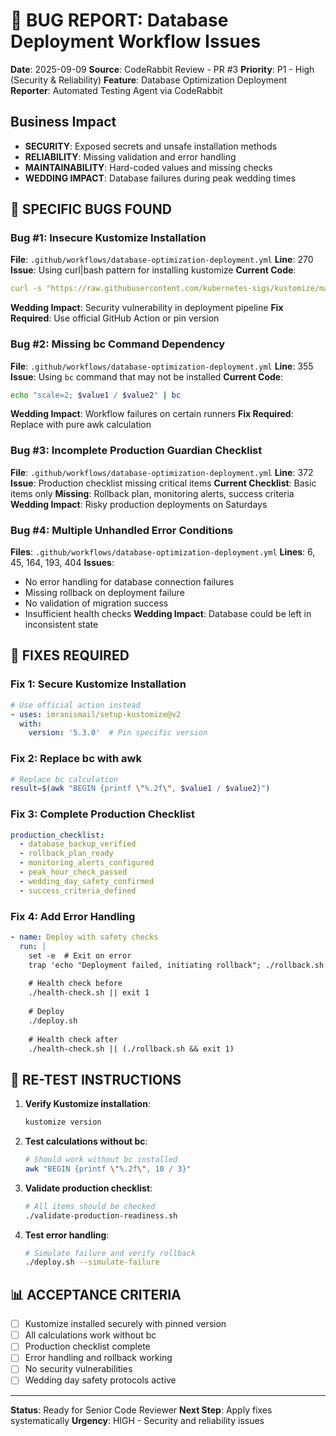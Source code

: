 # 🐛 BUG REPORT: Database Deployment Workflow Issues

**Date**: 2025-09-09
**Source**: CodeRabbit Review - PR #3
**Priority**: P1 - High (Security & Reliability)
**Feature**: Database Optimization Deployment
**Reporter**: Automated Testing Agent via CodeRabbit

## Business Impact
- **SECURITY**: Exposed secrets and unsafe installation methods
- **RELIABILITY**: Missing validation and error handling
- **MAINTAINABILITY**: Hard-coded values and missing checks
- **WEDDING IMPACT**: Database failures during peak wedding times

## 🐛 SPECIFIC BUGS FOUND

### Bug #1: Insecure Kustomize Installation
**File**: `.github/workflows/database-optimization-deployment.yml`
**Line**: 270
**Issue**: Using curl|bash pattern for installing kustomize
**Current Code**:
```yaml
curl -s "https://raw.githubusercontent.com/kubernetes-sigs/kustomize/master/hack/install_kustomize.sh" | bash
```
**Wedding Impact**: Security vulnerability in deployment pipeline
**Fix Required**: Use official GitHub Action or pin version

### Bug #2: Missing bc Command Dependency
**File**: `.github/workflows/database-optimization-deployment.yml`
**Line**: 355
**Issue**: Using `bc` command that may not be installed
**Current Code**:
```bash
echo "scale=2; $value1 / $value2" | bc
```
**Wedding Impact**: Workflow failures on certain runners
**Fix Required**: Replace with pure awk calculation

### Bug #3: Incomplete Production Guardian Checklist
**File**: `.github/workflows/database-optimization-deployment.yml`
**Line**: 372
**Issue**: Production checklist missing critical items
**Current Checklist**: Basic items only
**Missing**: Rollback plan, monitoring alerts, success criteria
**Wedding Impact**: Risky production deployments on Saturdays

### Bug #4: Multiple Unhandled Error Conditions
**Files**: `.github/workflows/database-optimization-deployment.yml`
**Lines**: 6, 45, 164, 193, 404
**Issues**:
- No error handling for database connection failures
- Missing rollback on deployment failure
- No validation of migration success
- Insufficient health checks
**Wedding Impact**: Database could be left in inconsistent state

## 🔧 FIXES REQUIRED

### Fix 1: Secure Kustomize Installation
```yaml
# Use official action instead
- uses: imranismail/setup-kustomize@v2
  with:
    version: '5.3.0'  # Pin specific version
```

### Fix 2: Replace bc with awk
```bash
# Replace bc calculation
result=$(awk "BEGIN {printf \"%.2f\", $value1 / $value2}")
```

### Fix 3: Complete Production Checklist
```yaml
production_checklist:
  - database_backup_verified
  - rollback_plan_ready
  - monitoring_alerts_configured
  - peak_hour_check_passed
  - wedding_day_safety_confirmed
  - success_criteria_defined
```

### Fix 4: Add Error Handling
```yaml
- name: Deploy with safety checks
  run: |
    set -e  # Exit on error
    trap 'echo "Deployment failed, initiating rollback"; ./rollback.sh' ERR
    
    # Health check before
    ./health-check.sh || exit 1
    
    # Deploy
    ./deploy.sh
    
    # Health check after
    ./health-check.sh || (./rollback.sh && exit 1)
```

## 🧪 RE-TEST INSTRUCTIONS

1. **Verify Kustomize installation**:
   ```bash
   kustomize version
   ```

2. **Test calculations without bc**:
   ```bash
   # Should work without bc installed
   awk "BEGIN {printf \"%.2f\", 10 / 3}"
   ```

3. **Validate production checklist**:
   ```bash
   # All items should be checked
   ./validate-production-readiness.sh
   ```

4. **Test error handling**:
   ```bash
   # Simulate failure and verify rollback
   ./deploy.sh --simulate-failure
   ```

## 📊 ACCEPTANCE CRITERIA
- [ ] Kustomize installed securely with pinned version
- [ ] All calculations work without bc
- [ ] Production checklist complete
- [ ] Error handling and rollback working
- [ ] No security vulnerabilities
- [ ] Wedding day safety protocols active

---

**Status**: Ready for Senior Code Reviewer
**Next Step**: Apply fixes systematically
**Urgency**: HIGH - Security and reliability issues